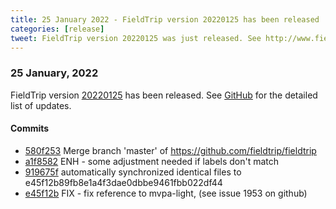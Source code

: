 ```yaml
---
title: 25 January 2022 - FieldTrip version 20220125 has been released
categories: [release]
tweet: FieldTrip version 20220125 was just released. See http://www.fieldtriptoolbox.org/#25-january-2022
---
```


### 25 January, 2022

FieldTrip version [20220125](http://github.com/fieldtrip/fieldtrip/releases/tag/20220125) has been released.
See [GitHub](https://github.com/fieldtrip/fieldtrip/compare/20220113...20220125) for the detailed list of updates.

#### Commits

- [580f253](http://github.com/fieldtrip/fieldtrip/commit/580f253) Merge branch 'master' of https://github.com/fieldtrip/fieldtrip
- [a1f8582](http://github.com/fieldtrip/fieldtrip/commit/a1f8582) ENH - some adjustment needed if labels don't match
- [919675f](http://github.com/fieldtrip/fieldtrip/commit/919675f) automatically synchronized identical files to e45f12b89fb8e1a4f3dae0dbbe9461fbb022df44
- [e45f12b](http://github.com/fieldtrip/fieldtrip/commit/e45f12b) FIX - fix reference to mvpa-light, (see issue 1953 on github)
